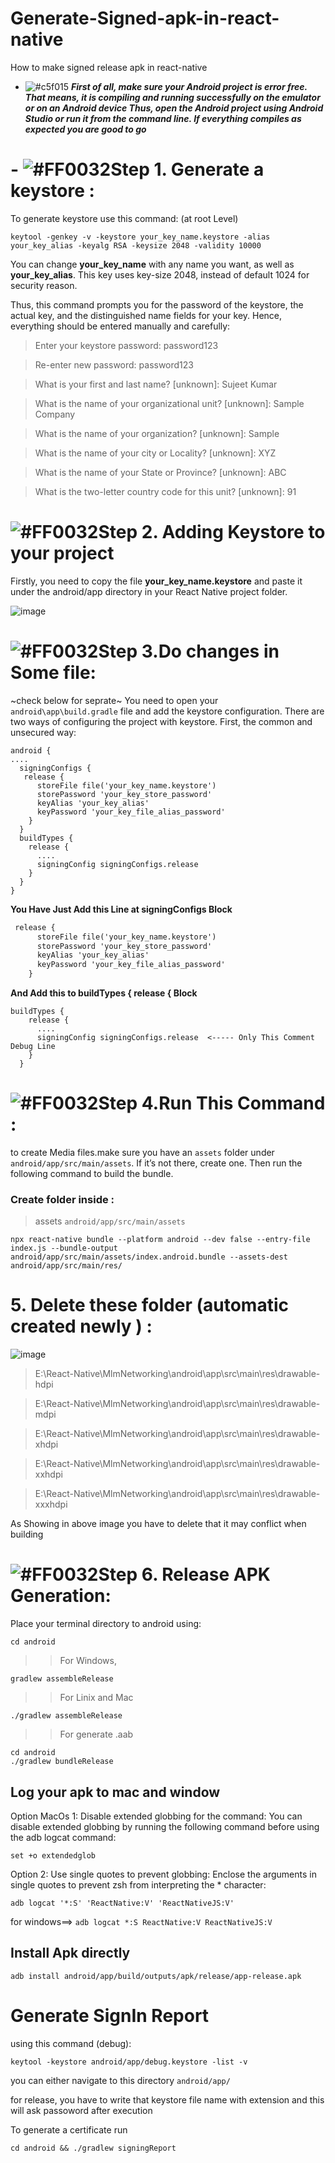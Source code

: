# Generate-Signed-apk-in-react-native
How to make signed release apk in react-native


- ![#c5f015](https://placehold.co/15x15/c5f015/c5f015.png) ***First of all, make sure your Android project is error free. That means, it is compiling and running successfully on the emulator or on an Android device Thus, open the Android project using Android Studio or run it from the command line. If everything compiles as expected you are good to go***

# - ![#FF0032](https://placehold.co/15x15/FF0032/FF0032.png)Step 1. Generate a keystore :
 To generate keystore use this command: (at root Level)
 ```
 keytool -genkey -v -keystore your_key_name.keystore -alias your_key_alias -keyalg RSA -keysize 2048 -validity 10000
 ```
You can change **your_key_name** with any name you want, as well as **your_key_alias**. This key uses key-size 2048, instead of default 1024 for security reason.

Thus, this command prompts you for the password of the keystore, the actual key, and the distinguished name fields for your key. Hence, everything should be entered manually and carefully:

> Enter your keystore password: password123

> Re-enter new password: password123

> What is your first and last name? [unknown]: Sujeet Kumar

> What is the name of your organizational unit? [unknown]: Sample Company

> What is the name of your organization? [unknown]: Sample

> What is the name of your city or Locality? [unknown]: XYZ

> What is the name of your State or Province? [unknown]: ABC

> What is the two-letter country code for this unit? [unknown]: 91

# ![#FF0032](https://placehold.co/15x15/FF0032/FF0032.png)Step 2. Adding Keystore to your project
  Firstly, you need to copy the file **your_key_name.keystore** and paste it under the android/app directory in your React Native project folder.

![image](https://user-images.githubusercontent.com/49394996/212828707-f0261c96-7b0e-46dc-8730-86ccb7d1e0c4.png)



# ![#FF0032](https://placehold.co/15x15/FF0032/FF0032.png)Step 3.Do changes in Some file:
~check below for seprate~
You need to open your `android\app\build.gradle` file and add the keystore configuration. There are two ways of configuring the project with keystore. First, the common and unsecured way:

```
android {
....
  signingConfigs {
   release {
      storeFile file('your_key_name.keystore')
      storePassword 'your_key_store_password'
      keyAlias 'your_key_alias'
      keyPassword 'your_key_file_alias_password'
    }
  }
  buildTypes {
    release {
      ....
      signingConfig signingConfigs.release
    }
  }
}
```

**You Have Just Add this Line at signingConfigs Block**

```diff
 release {
      storeFile file('your_key_name.keystore')
      storePassword 'your_key_store_password'
      keyAlias 'your_key_alias'
      keyPassword 'your_key_file_alias_password'
    }
```
**And Add this to  buildTypes {
    release {  Block**
    
```
buildTypes {
    release {
      ....
      signingConfig signingConfigs.release  <----- Only This Comment Debug Line
    }
  }
  ```

# ![#FF0032](https://placehold.co/15x15/FF0032/FF0032.png)Step 4.Run This Command :

to create Media files.make sure you have an `assets` folder under `android/app/src/main/assets`. If it’s not there, create one. Then run the following command to build the bundle.

### Create folder inside :
 > assets  ``android/app/src/main/assets``

```
npx react-native bundle --platform android --dev false --entry-file index.js --bundle-output android/app/src/main/assets/index.android.bundle --assets-dest android/app/src/main/res/
```

# 5. Delete these folder (automatic created newly ) :
![image](https://github.com/getsettalk/Generate-Signed-apk-in-react-native/assets/49394996/0e1638c0-ecae-48ed-a763-92677f99009d)


> E:\React-Native\MlmNetworking\android\app\src\main\res\drawable-hdpi

> E:\React-Native\MlmNetworking\android\app\src\main\res\drawable-mdpi

> E:\React-Native\MlmNetworking\android\app\src\main\res\drawable-xhdpi

> E:\React-Native\MlmNetworking\android\app\src\main\res\drawable-xxhdpi

> E:\React-Native\MlmNetworking\android\app\src\main\res\drawable-xxxhdpi  

As Showing in above image you have to delete that it may conflict when building

# ![#FF0032](https://placehold.co/15x15/FF0032/FF0032.png)Step 6. Release APK Generation:
Place your terminal directory to android using:
```
cd android
```
>> For Windows,
```
gradlew assembleRelease 
```
>> For Linix and Mac

``` 
./gradlew assembleRelease
```

>> For generate  .aab 
```
cd android
./gradlew bundleRelease
```


## Log your apk to mac and window
Option MacOs 1: Disable extended globbing for the command: You can disable extended globbing by running the following command before using the adb logcat command:

``set +o extendedglob``

Option 2: Use single quotes to prevent globbing: Enclose the arguments in single quotes to prevent zsh from interpreting the * character:

``adb logcat '*:S' 'ReactNative:V' 'ReactNativeJS:V'``


for windows==> 
`adb logcat *:S ReactNative:V ReactNativeJS:V`

## Install Apk directly 
```
adb install android/app/build/outputs/apk/release/app-release.apk

```



# Generate SignIn Report
using this command (debug):
```
keytool -keystore android/app/debug.keystore -list -v
```

you can either navigate to this directory `android/app/`

for release, you have to write that keystore file name with extension and this will ask passoword after execution

To generate a certificate run
```
cd android && ./gradlew signingReport
```
